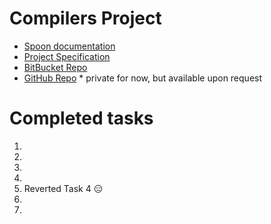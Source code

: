 # Compilers Project

* [Spoon documentation](http://spoon.gforge.inria.fr/mvnsites/spoon-core/apidocs/)
* [Project Specification](https://docs.google.com/document/d/1-DK3CyzAkquQKJf0ci8Heed-OskWz9QQfpMw78eJ6BI/edit?usp=sharing)
* [BitBucket Repo](https://bitbucket.org/FEUP_COMP1718/g41)
* [GitHub Repo](https://github.com/msramalho/feup-comp) * private for now, but available upon request

# Completed tasks
 1. 
 2. 
 3. 
 4. 
 5. Reverted Task 4 :expressionless:
 6. 
 7. 
